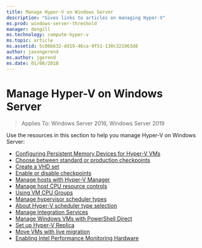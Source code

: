 ```yaml
---
title: Manage Hyper-V on Windows Server
description: "Gives links to articles on managing Hyper-V"
ms.prod: windows-server-threshold
manager: dongill
ms.technology: compute-hyper-v
ms.topic: article
ms.assetid: 5c06b632-dd19-46ca-9f51-130c321963d8
author: jasongerend
ms.author: jgerend
ms.date: 01/08/2018
---
```

# Manage Hyper-V on Windows Server

>Applies To: Windows Server 2016, Windows Server 2019

Use the resources in this section to help you manage Hyper-V on Windows Server:

- [Configuring Persistent Memory Devices for Hyper-V VMs](hyper-v/manage/persistent-memory-cmdlets.md)
- [Choose between standard or production checkpoints](hyper-v/manage/Choose-between-standard-or-production-checkpoints-in-Hyper-V.md)
- [Create a VHD set](hyper-v/manage/Create-VHDSet-file.md)
- [Enable or disable checkpoints](hyper-v/manage/Enable-or-disable-checkpoints-in-Hyper-V.md)
- [Manage hosts with Hyper-V Manager](hyper-v/manage/Remotely-manage-Hyper-V-hosts.md)
- [Manage host CPU resource controls](hyper-v/manage/manage-hyper-v-minroot-2016.md)
- [Using VM CPU Groups](hyper-v/manage/manage-hyper-v-cpugroups.md)
- [Manage hypervisor scheduler types](hyper-v/manage/manage-hyper-v-scheduler-types.md)
- [About Hyper-V scheduler type selection](hyper-v/manage/about-hyper-v-scheduler-type-selection.md)
- [Manage Integration Services](hyper-v/manage/Manage-Hyper-V-integration-services.md)
- [Manage Windows VMs with PowerShell Direct](hyper-v/manage/Manage-Windows-virtual-machines-with-powershell-direct.md)
- [Set up Hyper-V Replica](hyper-v/manage/Set-up-Hyper-V-Replica.md) 
- [Move VMs with live migration](hyper-v/manage/Live-migration-overview.md)
- [Enabling Intel Performance Monitoring Hardware](Performance-Monitoring-Hardware.md)